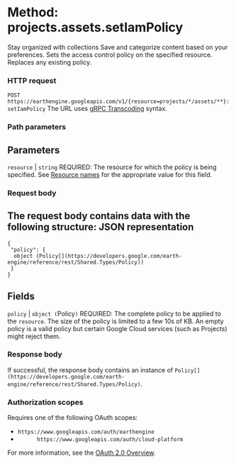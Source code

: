  
#  Method: projects.assets.setIamPolicy
Stay organized with collections  Save and categorize content based on your preferences. 
Sets the access control policy on the specified resource. Replaces any existing policy.
### HTTP request
`POST https://earthengine.googleapis.com/v1/{resource=projects/*/assets/**}:setIamPolicy`
The URL uses [gRPC Transcoding](https://google.aip.dev/127) syntax.
### Path parameters
Parameters  
---  
`resource` |  `string` REQUIRED: The resource for which the policy is being specified. See [Resource names](https://cloud.google.com/apis/design/resource_names) for the appropriate value for this field.  
### Request body
The request body contains data with the following structure:
JSON representation  
---  
```
{
 "policy": {
  object (Policy[](https://developers.google.com/earth-engine/reference/rest/Shared.Types/Policy))
 }
}
```
  
Fields  
---  
`policy` |  `object (`Policy[](https://developers.google.com/earth-engine/reference/rest/Shared.Types/Policy)`)` REQUIRED: The complete policy to be applied to the `resource`. The size of the policy is limited to a few 10s of KB. An empty policy is a valid policy but certain Google Cloud services (such as Projects) might reject them.  
### Response body
If successful, the response body contains an instance of `Policy[](https://developers.google.com/earth-engine/reference/rest/Shared.Types/Policy)`.
### Authorization scopes
Requires one of the following OAuth scopes:
  * `https://www.googleapis.com/auth/earthengine`
  * `      https://www.googleapis.com/auth/cloud-platform`


For more information, see the [OAuth 2.0 Overview](https://developers.google.com/identity/protocols/OAuth2).
